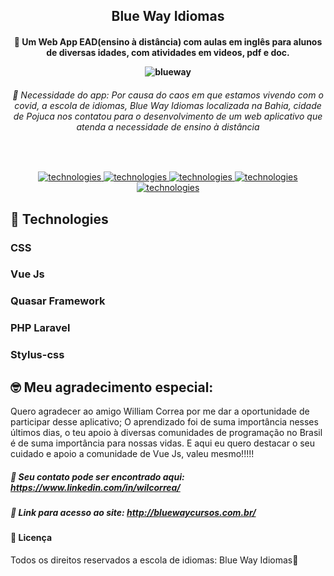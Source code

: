 <h2 align="center"> Blue Way Idiomas </h2>

<h4 align="center">

  🚀 Um Web App EAD(ensino à distância) com aulas em inglês para alunos de diversas idades, com atividades em videos, pdf e doc.

  ![blueway](https://user-images.githubusercontent.com/3237047/83279127-01ce5380-a1ab-11ea-9c83-129b2516a2c7.png)


</h4>

<h6 align="center">
  🚀  Necessidade do app: Por causa do caos em que estamos vivendo com o covid, a escola de idiomas, Blue Way Idiomas localizada na Bahia, cidade de Pojuca nos contatou para o desenvolvimento de um web aplicativo que atenda a necessidade de ensino à distância</a>
</h6>

<br/>
<p align="center">

   <a href="#">
   <img alt="technologies" src= "https://img.shields.io/badge/Tecnologies-Front--end-blue">
   </a> 
   <a href="#">
   <img alt="technologies" src= "https://img.shields.io/badge/Front--end-Vue%20Js-green">    
  </a>
  <a href="#">
    <img alt="technologies" src= "https://img.shields.io/badge/Front--end-Quasar%20Framework-blue">
  </a>
  
   <a href="#"> 
    <img alt="technologies" src= "https://img.shields.io/badge/Back--end-Laravel-yellow" >
  </a>
  <a href="#"> 
    <img alt="technologies" src= "https://img.shields.io/badge/Front--end-Stylus-green">
  </a>
</p>

## :rocket: Technologies

### CSS
### Vue Js
### Quasar Framework
### PHP Laravel
### Stylus-css

## :nerd_face: Meu agradecimento especial:

Quero agradecer ao amigo William Correa por me dar a oportunidade de participar desse aplicativo; O aprendizado foi de suma importância nesses últimos dias, o teu apoio à diversas comunidades de programação no Brasil é de suma importância para nossas vidas. E aqui eu quero destacar o seu cuidado e apoio a comunidade de Vue Js, valeu mesmo!!!!!

##### :construction_worker: Seu contato pode ser encontrado aqui: https://www.linkedin.com/in/wilcorrea/ 


##### :construction_worker: Link para acesso ao site: http://bluewaycursos.com.br/

#### :page_facing_up: Licença
Todos os direitos reservados a escola de idiomas: Blue Way Idiomas👋























